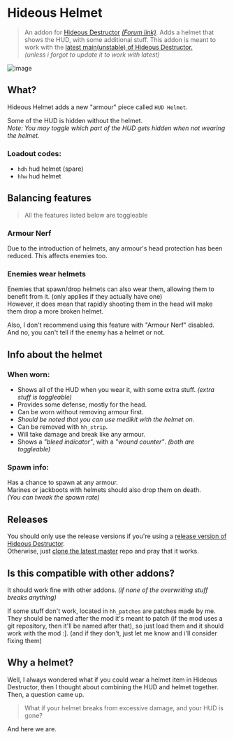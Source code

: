 # Hideous Helmet
> An addon for [Hideous Destructor](https://codeberg.org/mc776/hideousdestructor) [*(Forum link)*](https://forum.zdoom.org/viewtopic.php?f=43&t=12973). Adds a helmet that shows the HUD, with some additional stuff.
> This addon is meant to work with the [latest main(unstable) of Hideous Destructor.](https://codeberg.org/mc776/hideousdestructor/archive/main.zip)\
> *(unless i forgot to update it to work with latest)*

![image](https://user-images.githubusercontent.com/32709291/129836058-2d2113c3-da37-4f06-9ac8-6fad363a06d4.png)


## What?
Hideous Helmet adds a new "armour" piece called `HUD Helmet`.

Some of the HUD is hidden without the helmet.\
*Note: You may toggle which part of the HUD gets hidden when not wearing the helmet.*

### Loadout codes:
* `hdh` hud helmet (spare)
* `hhw` hud helmet


## Balancing features
> All the features listed below are toggleable

### Armour Nerf
Due to the introduction of helmets, any armour's head protection has been reduced. This affects enemies too.

### Enemies wear helmets
Enemies that spawn/drop helmets can also wear them, allowing them to benefit from it. (only applies if they actually have one)\
However, it does mean that rapidly shooting them in the head will make them drop a more broken helmet.

Also, I don't recommend using this feature with "Armour Nerf" disabled. And no, you can't tell if the enemy has a helmet or not.


## Info about the helmet
### When worn:
* Shows all of the HUD when you wear it, with some extra stuff. *(extra stuff is toggleable)*
* Provides some defense, mostly for the head.
* Can be worn without removing armour first.
* *Should be noted that you can use medikit with the helmet on.*
* Can be removed with `hh_strip`.
* Will take damage and break like any armour.
* Shows a *"bleed indicator"*, with a *"wound counter"*. *(both are toggleable)*

### Spawn info:
Has a chance to spawn at any armour.\
Marines or jackboots with helmets should also drop them on death.\
*(You can tweak the spawn rate)*


## Releases
You should only use the release versions if you're using a [release version of Hideous Destructor](https://codeberg.org/mc776/hideousdestructor/releases).\
Otherwise, just [clone the latest master](https://github.com/dastrukar/hideous-helmet/archive/refs/heads/master.zip) repo and pray that it works.


## Is this compatible with other addons?
It should work fine with other addons. *(if none of the overwriting stuff breaks anything)*

If some stuff don't work, located in `hh_patches` are patches made by me. They should be named after the mod it's meant to patch (if the mod uses a git repository, then it'll be named after that), so just load them and it should work with the mod :].
(and if they don't, just let me know and i'll consider fixing them)


## Why a helmet?
Well, I always wondered what if you could wear a helmet item in Hideous Destructor, then I thought about combining the HUD and helmet together.\
Then, a question came up.

> What if your helmet breaks from excessive damage, and your HUD is gone?

And here we are.
